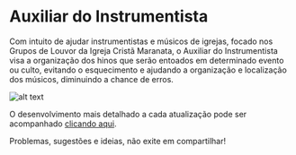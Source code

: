 # Auxiliar do Instrumentista
Com intuito de ajudar instrumentistas e músicos de igrejas, focado nos Grupos de Louvor da Igreja Cristã Maranata, o Auxiliar do Instrumentista visa a organização dos hinos que serão entoados em determinado evento ou culto, evitando o esquecimento e ajudando a organização e localização dos músicos, diminuindo a chance de erros.

![alt text](https://i.imgur.com/DUjx1n2.png)

O desenvolvimento mais detalhado a cada atualização pode ser acompanhado [clicando aqui](https://lucascostaportfolio.wordpress.com/2017/12/21/auxiliardoinstrumentista/).

Problemas, sugestões e ideias, não exite em compartilhar!